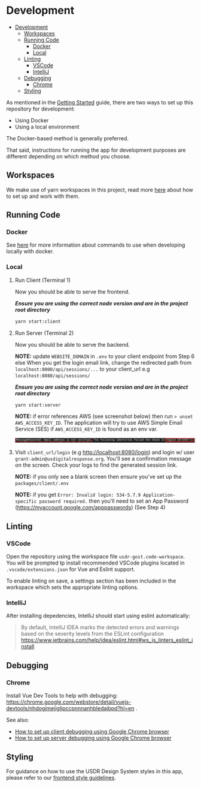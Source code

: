 
# Development

- [Development](#development)
  - [Workspaces](#workspaces)
  - [Running Code](#running-code)
    - [Docker](#docker)
    - [Local](#local)
  - [Linting](#linting)
    - [VSCode](#vscode)
    - [IntelliJ](#intellij)
  - [Debugging](#debugging)
    - [Chrome](#chrome)
  - [Styling](#styling)

As mentioned in the [Getting Started](../docs/getting-started.md) guide, there are two ways to set up this repository for development:

- Using Docker
- Using a local environment

The Docker-based method is generally preferred.

That said, instructions for running the app for development purposes are different depending on which method you choose.

## Workspaces

We make use of yarn workspaces in this project, read more [here](./workspaces.md) about how to set up and work with them.

## Running Code

### Docker

See [here](../docker/README.md) for more information about commands to use when developing locally with docker.

### Local

1. Run Client (Terminal 1)

   Now you should be able to serve the frontend.

   ***Ensure you are using the correct node version and are in the project root directory***

   ```sh
   yarn start:client
   ```

1. Run Server (Terminal 2)

   Now you should be able to serve the backend.

   **NOTE:** update `WEBSITE_DOMAIN` in `.env` to your client endpoint from Step 6 else When you get the login email link, change the redirected path from `localhost:8000/api/sessions/...` to your client_url e.g `localhost:8080/api/sessions/`

   ***Ensure you are using the correct node version and are in the project root directory***

   ```sh
   yarn start:server
   ```

   **NOTE:** if error references AWS (see screenshot below) then run `> unset AWS_ACCESS_KEY_ID`. The application will try to use AWS Simple Email Service (SES) if `AWS_ACCESS_KEY_ID` is found as an env var.

   ![AWS SES Error](./img/error-aws-ses.png)

1. Visit `client_url/login` (e.g <http://localhost:8080/login>) and login w/ user `grant-admin@usdigitalresponse.org`. You'll see a confirmation message on the screen. Check your logs to find the generated session link.

   **NOTE:** if you only see a blank screen then ensure you've set up the `packages/client/.env`

   **NOTE:** if you get `Error: Invalid login: 534-5.7.9 Application-specific password required.` then you'll need to set an App Password (<https://myaccount.google.com/apppasswords>) (See Step 4)

## Linting

### VSCode

Open the repository using the workspace file `usdr-gost.code-workspace`. You will be prompted tp install recommended VSCode plugins located in `.vscode/extensions.json` for Vue and Eslint support.

To enable linting on save, a settings section has been included in the workspace which sets the appropriate linting options.

### IntelliJ

After installing depedencies, IntelliJ should start using eslint automatically:

> By default, IntelliJ IDEA marks the detected errors and warnings based on the severity levels from the ESLint configuration
> <https://www.jetbrains.com/help/idea/eslint.html#ws_js_linters_eslint_install>

## Debugging

### Chrome

Install Vue Dev Tools to help with debugging: <https://chrome.google.com/webstore/detail/vuejs-devtools/nhdogjmejiglipccpnnnanhbledajbpd?hl=en> .

See also:

- [How to set up client debugging using Google Chrome browser](https://github.com/usdigitalresponse/usdr-gost/wiki/How-to-set-up-client-debugging-using-Google-Chrome-browser)
- [How to set up server debugging using Google Chrome browser](https://github.com/usdigitalresponse/usdr-gost/wiki/How-to-set-up-server-debugging-using-Google-Chrome-browser)

## Styling

For guidance on how to use the USDR Design System styles in this app, please refer to our [frontend style guidelines](./styling.md).